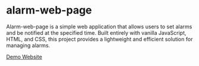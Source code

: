 # alarm-web-page

Alarm-web-page is a simple web application that allows users to set alarms and be notified at the specified time. Built entirely with vanilla JavaScript, HTML, and CSS, this project provides a lightweight and efficient solution for managing alarms.

[Demo Website](https://wet333.github.io/alarm-web-page/)
